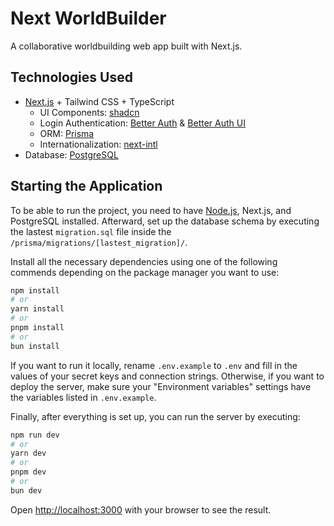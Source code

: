 # Next WorldBuilder
A collaborative worldbuilding web app built with Next.js.

## Technologies Used
- [Next.js](https://nextjs.org/) + Tailwind CSS + TypeScript
  - UI Components: [shadcn](https://ui.shadcn.com/)
  - Login Authentication: [Better Auth](https://www.better-auth.com) & [Better Auth UI](https://better-auth-ui.com/)
  - ORM: [Prisma](https://www.prisma.io/)
  - Internationalization: [next-intl](https://next-intl.dev/)
- Database: [PostgreSQL](https://www.postgresql.org/)

## Starting the Application
To be able to run the project, you need to have [Node.js](https://nodejs.org/en), Next.js, and PostgreSQL installed.
Afterward, set up the database schema by executing the lastest `migration.sql` file inside the `/prisma/migrations/[lastest_migration]/`.

Install all the necessary dependencies using one of the following commends depending on the package manager you want to use:
```bash
npm install
# or
yarn install
# or
pnpm install
# or
bun install
```

If you want to run it locally, rename `.env.example` to `.env` and fill in the values of your secret keys 
and connection strings. Otherwise, if you want to deploy the server, make sure your "Environment variables" settings 
have the variables listed in `.env.example`.

Finally, after everything is set up, you can run the server by executing:
```bash
npm run dev
# or
yarn dev
# or
pnpm dev
# or
bun dev
```

Open [http://localhost:3000](http://localhost:3000) with your browser to see the result.
